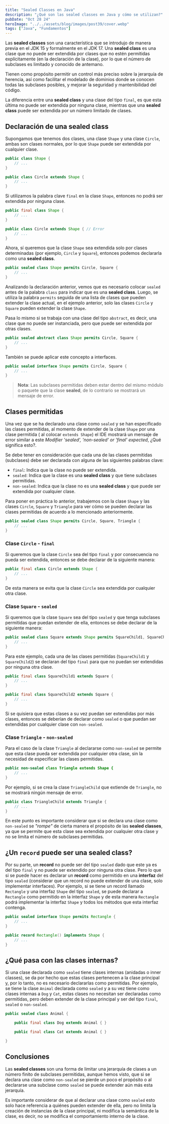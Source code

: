 ```yaml
---
title: "Sealed Classes en Java"
description: "¿Qué son las sealed classes en Java y cómo se utilizan?"
pubDate: "Oct 28 24"
heroImage: "../../assets/blog/images/post39/cover.webp"
tags: ["Java", "Fundamentos"]
---
```


Las **sealed classes** son una característica que se introdujo de manera previa en el JDK 15 y formalmente en el JDK 17. Una **sealed class** es una clase que no puede ser extendida por clases que no estén permitidas explícitamente (en la declaración de la clase), por lo que el número de subclases es limitado y conocido de antemano.

Tienen como propósito permitir un control más preciso sobre la jerarquía de herencia, así como facilitar el modelado de dominios donde se conocen todas las subclases posibles, y mejorar la seguridad y mantenibilidad del código.

La diferencia entre una **sealed class** y una clase del tipo `final`, es que esta última no puede ser extendida por ninguna clase, mientras que una **sealed class** puede ser extendida por un número limitado de clases.

## Declaración de una sealed class

Supongamos que tenemos dos clases, una clase `Shape` y una clase `Circle`, ambas son clases normales, por lo que `Shape` puede ser extendida por cualquier clase.

```java
public class Shape {
    // ...
}

public class Circle extends Shape {
    // ...
}
```

Si utilizamos la palabra clave `final` en la clase `Shape`, entonces no podrá ser extendida por ninguna clase.

```java
public final class Shape {
    // ...
}

public class Circle extends Shape { // Error
    // ...
}
```

Ahora, sí queremos que la clase `Shape` sea extendida solo por clases determinadas (por ejemplo, `Circle` y `Square`), entonces podemos declararla como una **sealed class**.

```java
public sealed class Shape permits Circle, Square {
    // ...
}
```

Analizando la declaración anterior, vemos que es necesario colocar `sealed` antes de la palabra `class` para indicar que es una **sealed class**. Luego, se utiliza la palabra `permits` seguida de una lista de clases que pueden extender la clase actual, en el ejemplo anterior, solo las clases `Circle` y `Square` pueden extender la clase `Shape`.

Pasa lo mismo si se trabaja con una clase del tipo `abstract`, es decir, una clase que no puede ser instanciada, pero que puede ser extendida por otras clases.

```java
public sealed abstract class Shape permits Circle, Square {
    // ...
}
```

También se puede aplicar este concepto a interfaces.

```java
public sealed interface Shape permits Circle, Square {
    // ...
}
```

> **Nota**: Las subclases permitidas deben estar dentro del mismo módulo o paquete que la clase **sealed**, de lo contrario se mostrará un mensaje de error.

## Clases permitidas

Una vez que se ha declarado una clase como `sealed` y se han específicado las clases permitidas, al momento de extender de la clase `Shape` por una clase permitida ( al colocar `extends Shape`) el IDE mostrará un mensaje de error similar a este _Modifier 'sealed', 'non-sealed' or 'final' expected_, ¿Qué significa esto?.

Se debe tener en consideración que cada una de las clases permitidas (subclases) debe ser declarada con alguna de las siguientes palabras clave:

- `final`: Indica que la clase no puede ser extendida.
- `sealed`: Indica que la clase es una **sealed class** y que tiene subclases permitidas.
- `non-sealed`: Indica que la clase no es una **sealed class** y que puede ser extendida por cualquier clase.

Para poner en práctica lo anterior, trabajemos con la clase `Shape` y las clases `Circle`, `Square` y `Triangle` para ver cómo se pueden declarar las clases permitidas de acuerdo a lo mencionado anteriormente.

```java
public sealed class Shape permits Circle, Square, Triangle {
    // ...
}
```

### Clase `Circle` - `final`

Si queremos que la clase `Circle` sea del tipo `final` y por consecuencia no pueda ser extendida, entonces se debe declarar de la siguiente manera:

```java
public final class Circle extends Shape {
    // ...
}
```

De esta manera se evita que la clase `Circle` sea extendida por cualquier otra clase.

### Clase `Square` - `sealed`

Si queremos que la clase `Square` sea del tipo `sealed` y que tenga subclases permitidas que puedan extender de ella, entonces se debe declarar de la siguiente manera:

```java
public sealed class Square extends Shape permits SquareChild1, SquareChild2 {
    // ...
}
```

Para este ejemplo, cada una de las clases permitidas (`SquareChild1` y `SquareChild2`) se declaran del tipo `final` para que no puedan ser extendidas por ninguna otra clase.

```java
public final class SquareChild1 extends Square {
    // ...
}

public final class SquareChild2 extends Square {
    // ...
}
```

Si se quisiera que estas clases a su vez puedan ser extendidas por más clases, entonces se deberían de declarar como `sealed` o que puedan ser extendidas por cualquier clase con `non-sealed`.

### Clase `Triangle` - `non-sealed`

Para el caso de la clase `Triangle` al declararse como `non-sealed` se permite que esta clase pueda ser extendida por cualquier otra clase, sin la necesidad de especificar las clases permitidas.

```java
public non-sealed class Triangle extends Shape {
    // ...
}
```

Por ejemplo, si se crea la clase `TriangleChild` que extiende de `Triangle`, no se mostrará ningún mensaje de error.

```java
public class TriangleChild extends Triangle {
    // ...
}
```

En este punto es importante considerar que si se declara una clase como `non-sealed` se _"rompe"_ de cierta manera el propósito de las **sealed classes**, ya que se permite que esta clase sea extendida por cualquier otra clase y no se limita el número de subclases permitidas.

## ¿Un `record` puede ser una sealed class?

Por su parte, un **record** no puede ser del tipo `sealed` dado que este ya es del tipo `final` y no puede ser extendido por ninguna otra clase. Pero lo que si se puede hacer es declarar un **record** como permitido en una **interfaz** del tipo `sealed` (considerar que un record no puede extender de una clase, solo implementar interfaces). Por ejemplo, si se tiene un record llamado `Rectangle` y una interfaz `Shape` del tipo `sealed`, se puede declarar a `Rectangle` como permitido en la interfaz `Shape` y de esta manera `Rectangle` podrá implementar la interfaz `Shape` y todos los métodos que esta interfaz contenga.

```java
public sealed interface Shape permits Rectangle {
    // ...
}

public record Rectangle() implements Shape {
    // ...
}
```

## ¿Qué pasa con las clases internas?

Si una clase declarada como `sealed` tiene clases internas (anidadas o inner classes), se da por hecho que estas clases pertenecen a la clase principal y, por lo tanto, no es necesario declararlas como permitidas. Por ejemplo, se tiene la clase `Animal` declarada como `sealed` y a su vez tiene como clases internas a `Dog` y `Cat`, estas clases no necesitan ser declaradas como permitidas, pero deben extender de la clase principal y ser del tipo `final`, `sealed` o `non-sealed`.

```java
public sealed class Animal {

    public final class Dog extends Animal { }

    public final class Cat extends Animal { }

}
```

## Conclusiones

Las **sealed classes** son una forma de limitar una jerarquía de clases a un número finito de subclases permitidas, aunque hemos visto, que si se declara una clase como `non-sealed` se pierde un poco el propósito o al declararse una subclase como `sealed` se puede extender aún más esta jerarquía.

Es importante considerar de que al declarar una clase como `sealed` esto solo hace referencia a quiénes pueden extender de ella, pero no limita la creación de instancias de la clase principal, ni modifica la semántica de la clase, es decir, no se modifica el comportamiento interno de la clase.